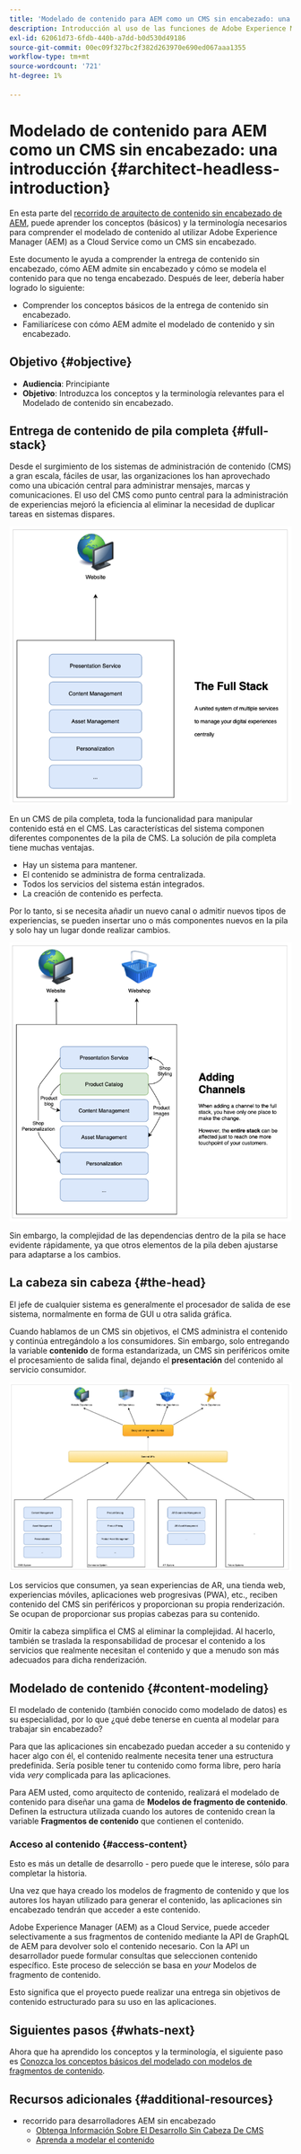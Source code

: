 ```yaml
---
title: 'Modelado de contenido para AEM como un CMS sin encabezado: una introducción'
description: Introducción al uso de las funciones de Adobe Experience Manager as a Cloud Service as a Headless CMS para modelar contenido para su proyecto.
exl-id: 62061d73-6fdb-440b-a7dd-b0d530d49186
source-git-commit: 00ec09f327bc2f382d263970e690ed067aaa1355
workflow-type: tm+mt
source-wordcount: '721'
ht-degree: 1%

---
```


# Modelado de contenido para AEM como un CMS sin encabezado: una introducción {#architect-headless-introduction}

En esta parte del [recorrido de arquitecto de contenido sin encabezado de AEM](overview.md), puede aprender los conceptos (básicos) y la terminología necesarios para comprender el modelado de contenido al utilizar Adobe Experience Manager (AEM) as a Cloud Service como un CMS sin encabezado.

Este documento le ayuda a comprender la entrega de contenido sin encabezado, cómo AEM admite sin encabezado y cómo se modela el contenido para que no tenga encabezado. Después de leer, debería haber logrado lo siguiente:

* Comprender los conceptos básicos de la entrega de contenido sin encabezado.
* Familiarícese con cómo AEM admite el modelado de contenido y sin encabezado.

## Objetivo {#objective}

* **Audiencia**: Principiante
* **Objetivo**: Introduzca los conceptos y la terminología relevantes para el Modelado de contenido sin encabezado.

## Entrega de contenido de pila completa {#full-stack}

Desde el surgimiento de los sistemas de administración de contenido (CMS) a gran escala, fáciles de usar, las organizaciones los han aprovechado como una ubicación central para administrar mensajes, marcas y comunicaciones. El uso del CMS como punto central para la administración de experiencias mejoró la eficiencia al eliminar la necesidad de duplicar tareas en sistemas dispares.

![El clásico CMS de pila completa](/help/journey-headless/developer/assets/full-stack.png)

En un CMS de pila completa, toda la funcionalidad para manipular contenido está en el CMS. Las características del sistema componen diferentes componentes de la pila de CMS. La solución de pila completa tiene muchas ventajas.

* Hay un sistema para mantener.
* El contenido se administra de forma centralizada.
* Todos los servicios del sistema están integrados.
* La creación de contenido es perfecta.

Por lo tanto, si se necesita añadir un nuevo canal o admitir nuevos tipos de experiencias, se pueden insertar uno o más componentes nuevos en la pila y solo hay un lugar donde realizar cambios.

![Adición de un nuevo canal a la pila](/help/journey-headless/developer/assets/adding-channel.png)

Sin embargo, la complejidad de las dependencias dentro de la pila se hace evidente rápidamente, ya que otros elementos de la pila deben ajustarse para adaptarse a los cambios.

## La cabeza sin cabeza {#the-head}

El jefe de cualquier sistema es generalmente el procesador de salida de ese sistema, normalmente en forma de GUI u otra salida gráfica.

Cuando hablamos de un CMS sin objetivos, el CMS administra el contenido y continúa entregándolo a los consumidores. Sin embargo, solo entregando la variable **contenido** de forma estandarizada, un CMS sin periféricos omite el procesamiento de salida final, dejando el **presentación** del contenido al servicio consumidor.

![CMS sin encabezado](/help/journey-headless/developer/assets/headless-cms.png)

Los servicios que consumen, ya sean experiencias de AR, una tienda web, experiencias móviles, aplicaciones web progresivas (PWA), etc., reciben contenido del CMS sin periféricos y proporcionan su propia renderización. Se ocupan de proporcionar sus propias cabezas para su contenido.

Omitir la cabeza simplifica el CMS al eliminar la complejidad. Al hacerlo, también se traslada la responsabilidad de procesar el contenido a los servicios que realmente necesitan el contenido y que a menudo son más adecuados para dicha renderización.

## Modelado de contenido {#content-modeling}

El modelado de contenido (también conocido como modelado de datos) es su especialidad, por lo que ¿qué debe tenerse en cuenta al modelar para trabajar sin encabezado?

Para que las aplicaciones sin encabezado puedan acceder a su contenido y hacer algo con él, el contenido realmente necesita tener una estructura predefinida. Sería posible tener tu contenido como forma libre, pero haría vida *very* complicada para las aplicaciones.

Para AEM usted, como arquitecto de contenido, realizará el modelado de contenido para diseñar una gama de **Modelos de fragmento de contenido**. Definen la estructura utilizada cuando los autores de contenido crean la variable **Fragmentos de contenido** que contienen el contenido.

### Acceso al contenido {#access-content}

Esto es más un detalle de desarrollo - pero puede que le interese, sólo para completar la historia.

Una vez que haya creado los modelos de fragmento de contenido y que los autores los hayan utilizado para generar el contenido, las aplicaciones sin encabezado tendrán que acceder a este contenido.

Adobe Experience Manager (AEM) as a Cloud Service, puede acceder selectivamente a sus fragmentos de contenido mediante la API de GraphQL de AEM para devolver solo el contenido necesario. Con la API un desarrollador puede formular consultas que seleccionen contenido específico. Este proceso de selección se basa en *your* Modelos de fragmento de contenido.

Esto significa que el proyecto puede realizar una entrega sin objetivos de contenido estructurado para su uso en las aplicaciones.

## Siguientes pasos {#whats-next}

Ahora que ha aprendido los conceptos y la terminología, el siguiente paso es [Conozca los conceptos básicos del modelado con modelos de fragmentos de contenido](basics.md).

## Recursos adicionales {#additional-resources}

* recorrido para desarrolladores AEM sin encabezado
   * [Obtenga Información Sobre El Desarrollo Sin Cabeza De CMS](/help/journey-headless/developer/learn-about.md)
   * [Aprenda a modelar el contenido](/help/journey-headless/developer/model-your-content.md)
